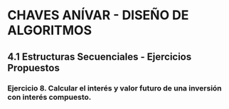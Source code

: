 # CHAVES ANÍVAR - DISEÑO DE ALGORITMOS
## 4.1 Estructuras Secuenciales - Ejercicios Propuestos
### Ejercicio 8. Calcular el interés y valor futuro de una inversión con interés compuesto.
